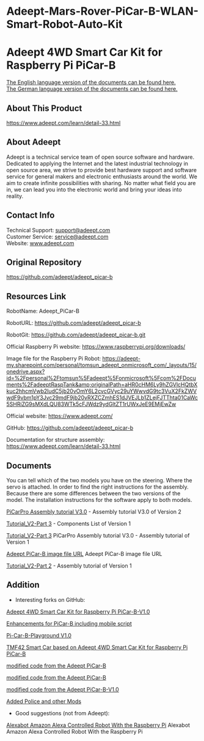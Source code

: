 [RobotName]: Adeept_PiCar-B

[RobotURL]: https://github.com/adeept/adeept_picar-b

[RobotGit]: https://github.com/adeept/adeept_picar-b.git

[Official Raspberry Pi website]: https://www.raspberrypi.org/downloads/

[Image file for the Raspberry Pi Robot]: https://adeept-my.sharepoint.com/personal/tomsun_adeept_onmicrosoft_com/_layouts/15/onedrive.aspx?id=%2Fpersonal%2Ftomsun%5Fadeept%5Fonmicrosoft%5Fcom%2FDocuments%2FadeeptRaspTank&amp;originalPath=aHR0cHM6Ly9hZGVlcHQtbXkuc2hhcmVwb2ludC5jb20vOmY6L2cvcGVyc29uYWwvdG9tc3VuX2FkZWVwdF9vbm1pY3Jvc29mdF9jb20vRXZCZmhES1dJVEJLb1ZLejFJTThta01CaWc5SHRiZG9sMXdLQU83WTk5cFJWdz9ydGltZT1rUWxJeE9EMjEwZw

[Official website]: https://www.adeept.com/

[GitHub]: https://github.com/adeept/adeept_picar-b

[Documentation for structure assembly]: https://www.adeept.com/learn/detail-33.html
	

# Adeept-Mars-Rover-PiCar-B-WLAN-Smart-Robot-Auto-Kit
# Adeept 4WD Smart Car Kit for Raspberry Pi PiCar-B

[The English language version of the documents can be found here.](README-en.md)  
[The German language version of the documents can be found here.](README-de.md)

## About This Product

https://www.adeept.com/learn/detail-33.html

## About Adeept

Adeept is a technical service team of open source software and hardware. Dedicated to applying the Internet and the latest industrial technology in open source area, we strive to provide best hardware support and software service for general makers and electronic enthusiasts around the world. We aim to create infinite possibilities with sharing. No matter what field you are in, we can lead you into the electronic world and bring your ideas into reality.

## Contact Info
 Technical Support:  support@adeept.com<br/>
 Customer Service:   service@adeept.com<br/>
 Website:            www.adeept.com<br/>

## Original Repository

https://github.com/adeept/adeept_picar-b

## Resources Link		

RobotName: Adeept_PiCar-B

RobotURL: https://github.com/adeept/adeept_picar-b

RobotGit: https://github.com/adeept/adeept_picar-b.git

Official Raspberry Pi website: https://www.raspberrypi.org/downloads/

Image file for the Raspberry Pi Robot: https://adeept-my.sharepoint.com/personal/tomsun_adeept_onmicrosoft_com/_layouts/15/onedrive.aspx?id=%2Fpersonal%2Ftomsun%5Fadeept%5Fonmicrosoft%5Fcom%2FDocuments%2FadeeptRaspTank&amp;originalPath=aHR0cHM6Ly9hZGVlcHQtbXkuc2hhcmVwb2ludC5jb20vOmY6L2cvcGVyc29uYWwvdG9tc3VuX2FkZWVwdF9vbm1pY3Jvc29mdF9jb20vRXZCZmhES1dJVEJLb1ZLejFJTThta01CaWc5SHRiZG9sMXdLQU83WTk5cFJWdz9ydGltZT1rUWxJeE9EMjEwZw

Official website: https://www.adeept.com/

GitHub: https://github.com/adeept/adeept_picar-b

Documentation for structure assembly: https://www.adeept.com/learn/detail-33.html

## Documents

You can tell which of the two models you have on the steering. Where the servo is attached. In order to find the right instructions for the assembly. Because there are some differences between the two versions of the model. 
The installation instructions for the software apply to both models.

[PiCarPro Assembly tutorial V3.0](./docs/PiCarPro_Assembly_tutorial_V3.0.md) - Assembly tutorial V3.0 of Version 2

[Tutorial_V2-Part 3](./docs/Components_List/Components_List-en.md) - Components List of Version 1

[Tutorial_V2-Part 3](./docs/Tutorial_V2.md) PiCarPro Assembly tutorial V3.0 - Assembly tutorial of Version 1

[Adeept PiCar-B image file URL](./docs/Adeept-PiCar-B_image_file.md) Adeept PiCar-B image file URL

[Tutorial_V2-Part 2](./docs/Tutorial_V2.md) - Assembly tutorial of Version 1

## Addition

- Interesting forks on GitHub: 

[Adeept 4WD Smart Car Kit for Raspberry Pi PiCar-B-V1.0](https://github.com/adeept/Adeept_PiCar-B_oldversion)

[Enhancements for PiCar-B including mobile script](https://github.com/ricktorzynski/adeept-picar-b-enhanced)

[Pi-Car-B-Playground V1.0](https://github.com/shelbourn/PiCar-B-Playground)

[TMF42 Smart Car based on Adeept 4WD Smart Car Kit for Raspberry Pi PiCar-B](https://github.com/TMF42/adeept_picar-b)

[modified code from the Adeept PiCar-B](https://github.com/jimingkang/adeept_picar-bv2.0)

[modified code from the Adeept PiCar-B](https://github.com/bswe/robot_car)

[modified code from the Adeept PiCar-B-V1.0](https://github.com/mdm-mx/Adeept_PiCar-B-V1.0)


[Added Police and other Mods](https://github.com/karlyamashita/adeept_picar-b)

- Good suggestions (not from Adeept): 

[Alexabot Amazon Alexa Controlled Robot With the Raspberry Pi](./docs/Alexabot-en.md) Alexabot Amazon Alexa Controlled Robot With the Raspberry Pi
